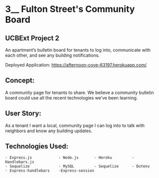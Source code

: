#  3__ Fulton Street's Community Board
## UCBExt Project 2

An apartment’s bulletin board for tenants to log into, communicate with each other, and see any building notifications.  

Deployed Application: https://afternoon-cove-63197.herokuapp.com/

## Concept:
A community page for tenants to share.  We believe a community bulletin board could use all the recent technologies we’ve been learning. 

## User Story:
As a tenant I want a local, community page I can log into to talk with neighbors and know any building updates. 


## Technologies Used:
    - Express.js            - Node.js       - Heroku         - Handlebars.js
    - Sequelize             - MySQL         - Sequelize      - Dotenv
    - Express-handlebars    -Express-session

